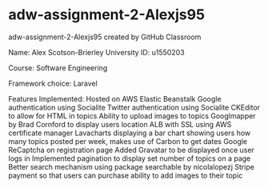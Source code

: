 # adw-assignment-2-Alexjs95
adw-assignment-2-Alexjs95 created by GitHub Classroom

Name: Alex Scotson-Brierley
University ID: u1550203

Course: Software Engineering


Framework choice: Laravel

Features Implemented:
Hosted on AWS Elastic Beanstalk
Google authentication using Socialite
Twitter authentication using Socialite
CKEditor to allow for HTML in topics
Ability to upload images to topics
Googlmapper by Brad Cornford to display users location
ALB with SSL using AWS certificate manager
Lavacharts displaying a bar chart showing users how many topics posted per week, makes use of Carbon to get dates
Google ReCaptcha on registration page
Added Gravatar to be displayed once user logs in
Implemented pagination to display set number of topics on a page
Better search mechanism using package searchable by nicolalopezj
Stripe payment so that users can purchase ability to add images to their topic

